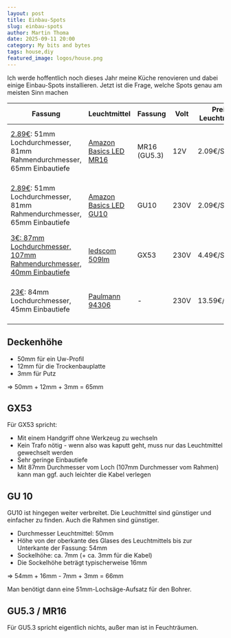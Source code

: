 ```yaml
---
layout: post
title: Einbau-Spots
slug: einbau-spots
author: Martin Thoma
date: 2025-09-11 20:00
category: My bits and bytes
tags: house,diy
featured_image: logos/house.png
---
```

Ich werde hoffentlich noch dieses Jahr meine Küche renovieren und dabei einige
Einbau-Spots installieren. Jetzt ist die Frage, welche Spots genau am meisten Sinn machen

<table>
    <thead>
    <tr>
      <th>Fassung</th>
      <th>Leuchtmittel</th>
      <th>Fassung</th>
      <th>Volt</th>
      <th>Preis Leuchtmittel</th>
      <th>Lumen</th>
      <th>Watt</th>
      <th>Lumen/Watt</th>
      <th>Bemerkungen</th>
    </tr>
    </thead>
    <tbody>
    <tr>
      <td><a href="https://www.amazon.de/ledscom-Deckeneinbaurahmen-Einbaurahmen-Halogen-PAR16-wei%C3%9F-matt/dp/B07KB34D3H/">2.89€</a>: 51mm Lochdurchmesser, 81mm Rahmendurchmesser, 65mm Einbautiefe</td>
      <td><a href="https://www.amazon.de/Amazon-Basics-LED-Leuchtmittel-MR16-Spots-35-W-Gl%C3%BChbirne/dp/B071RMD93K/">Amazon Basics LED MR16</a></td>
      <td>MR16 (GU5.3)</td>
      <td>12V</td>
      <td>2.09€/Stück</td>
      <td>345 Lumen</td>
      <td>4.5 Watt</td>
      <td>77 Lumen/Watt</td>
      <td>15.000 Stunden Lebenszeit, 4cm hoch (mit Fassung wohl 5cm)</td>
    </tr>
    <tr>
      <td><a href="https://www.amazon.de/ledscom-Deckeneinbaurahmen-Einbaurahmen-Halogen-PAR16-wei%C3%9F-matt/dp/B07KB34D3H/">2.89€</a>: 51mm Lochdurchmesser, 81mm Rahmendurchmesser, 65mm Einbautiefe</td>
      <td><a href="https://www.amazon.de/Amazon-Basics-ersetzt-warmwei%C3%9F-dimmbar/dp/B0716CJ5RZ/">Amazon Basics LED GU10</a></td>
      <td>GU10</td>
      <td>230V</td>
      <td>2.09€/Stück</td>
      <td>345 Lumen</td>
      <td>5.5 Watt</td>
      <td>63 Lumen/Watt</td>
      <td>15.000 Stunden Lebenszeit, 5cm hoch (mit Fassung wohl 6cm)</td>
    </tr>
    <tr>
      <td><a href="https://www.amazon.de/ledscom-Einbaurahmen-flach-107mm-Lochkreis-10-Leuchten-ohne-Leuchtmittel/dp/B07H8LP99M/">3€: 87mm Lochdurchmesser, 107mm Rahmendurchmesser, 40mm Einbautiefe</a></td>
      <td><a href="https://www.amazon.de/ledscom-St%C3%BCck-Leuchtmittel-warmwei%C3%9F-509lm/dp/B082PXY3DT/">ledscom 509lm</a></td>
      <td>GX53</td>
      <td>230V</td>
      <td>4.49€/Stück</td>
      <td>509 Lumen</td>
      <td>6.2 Watt</td>
      <td>82 Lumen/Watt</td>
      <td>15.000 Stunden Lebenszeit, 2.8cm hoch</td>
    </tr>
    <tr>
      <td><a href="https://www.amazon.de/Paulmann-Einbauleuchte-schwenkbar-3-Stufen-Dimmbar-spr%C3%BChwassergesch%C3%BCtzt/dp/B07TTP52R9/">23€</a>: 84mm Lochdurchmesser, 45mm Einbautiefe</td>
      <td><a href="https://www.amazon.de/Paulmann-94306-Einbauleuchte-Einzel-Coin-Deckeneinbaustrahler/dp/B0866MKS36/">Paulmann 94306</a></td>
      <td>-</td>
      <td>230V</td>
      <td>13.59€/Stück</td>
      <td>?</td>
      <td>4 Watt</td>
      <td>?</td>
      <td>45mm Einbautiefe, keine Ahnung wie hell das ist</td>
    </tr>
  </tbody>
</table>

## Deckenhöhe

* 50mm für ein Uw-Profil
* 12mm für die Trockenbauplatte
* 3mm für Putz

⇒ 50mm + 12mm + 3mm = 65mm

## GX53

Für GX53 spricht:

* Mit einem Handgriff ohne Werkzeug zu wechseln
* Kein Trafo nötig - wenn also was kaputt geht, muss nur das Leuchtmittel gewechselt werden
* Sehr geringe Einbautiefe
* Mit 87mm Durchmesser vom Loch (107mm Durchmesser vom Rahmen) kann man ggf. auch leichter die Kabel verlegen

## GU 10

GU10 ist hingegen weiter verbreitet. Die Leuchtmittel sind günstiger und
einfacher zu finden. Auch die Rahmen sind günstiger.

* Durchmesser Leuchtmittel: 50mm
* Höhe von der oberkante des Glases des Leuchtmittels bis zur Unterkante der Fassung: 54mm
* Sockelhöhe: ca. 7mm (+ ca. 3mm für die Kabel)
* Die Sockelhöhe beträgt typischerweise 16mm

⇒ 54mm + 16mm - 7mm + 3mm = 66mm

Man benötigt dann eine 51mm-Lochsäge-Aufsatz für den Bohrer.


## GU5.3 / MR16

Für GU5.3 spricht eigentlich nichts, außer man ist in Feuchträumen.
